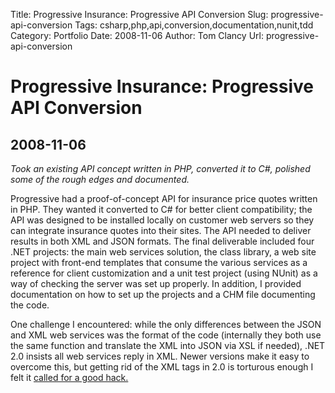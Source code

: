 Title: Progressive Insurance: Progressive API Conversion
Slug: progressive-api-conversion
Tags: csharp,php,api,conversion,documentation,nunit,tdd
Category: Portfolio
Date: 2008-11-06
Author: Tom Clancy
Url: progressive-api-conversion

# Progressive Insurance: Progressive API Conversion

## 2008-11-06

_Took an existing API concept written in PHP, converted it to C#, polished some of the rough edges and documented._

<p>Progressive had a proof-of-concept API for insurance price quotes written in PHP. They wanted it converted to C# for better client compatibility; the API was designed to be installed locally on customer web servers so they can integrate insurance quotes into their sites. The API needed to deliver results in both XML and JSON formats. The final deliverable included four .NET projects: the main web services solution, the class library, a web site project with front-end templates that consume the various services as a reference for client customization and a unit test project (using NUnit) as a way of checking the server was set up properly. In addition, I provided documentation on how to set up the projects and a CHM file documenting the code.</p>

<p>One challenge I encountered: while the only differences between the JSON and XML web services was the format of the code (internally they both use the same function and translate the XML into JSON via XSL if needed), .NET 2.0 insists all web services reply in XML. Newer versions make it easy to overcome this, but getting rid of the XML tags in 2.0 is torturous enough I felt it <a href="http://www.thosecleverkids.com/blog/2008/11/08/making-net-20-spit-json/">called for a good hack.</a></p>
